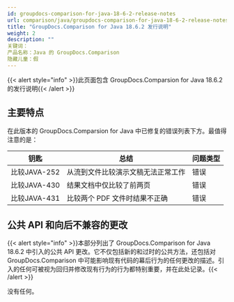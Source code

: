 ```yaml
---
id: groupdocs-comparison-for-java-18-6-2-release-notes
url: comparison/java/groupdocs-comparison-for-java-18-6-2-release-notes
title: "GroupDocs.Comparison for Java 18.6.2 发行说明"
weight: 2
description: ""
关键词：
产品名称：Java 的 GroupDocs.Comparison
隐藏儿童：假
---
```

{{< alert style="info" >}}此页面包含 GroupDocs.Comparsion for Java 18.6.2 的发行说明{{< /alert >}}

## 主要特点

在此版本的 GroupDocs.Comparsion for Java 中已修复的错误列表下方。最值得注意的是：

|钥匙 |总结 |问题类型 |
| --- | --- | --- |
|比较JAVA-252 |从流到文件比较演示文稿无法正常工作 |错误 |
|比较JAVA-430 |结果文档中仅比较了前两页 |错误 |
|比较JAVA-431 |比较两个 PDF 文件时结果不正确 |错误 |

## 公共 API 和向后不兼容的更改

{{< alert style="info" >}}本部分列出了 GroupDocs.Comparison for Java 18.6.2 中引入的公共 API 更改。它不仅包括新的和过时的公共方法，还包括对 GroupDocs.Comparison 中可能影响现有代码的幕后行为的任何更改的描述。引入的任何可被视为回归并修改现有行为的行为都特别重要，并在此处记录。{{< /alert >}}

没有任何。

